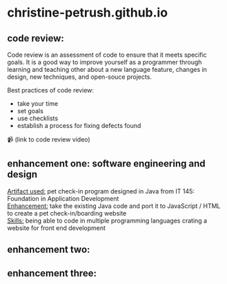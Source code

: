 # christine-petrush.github.io
## code review:  
Code review is an assessment of code to ensure that it meets specific goals. It is a good way to improve yourself as a programmer through learning and teaching other about a new language feature, changes in design, new techniques, and open-souce projects.

Best practices of code review:  
- take your time
- set goals
- use checklists
- establish a process for fixing defects found

📹 (link to code review video)

## enhancement one: software engineering and design
<ins>Artifact used:</ins> pet check-in program designed in Java from IT 145: Foundation in Application Development    
<ins>Enhancement:</ins> take the existing Java code and port it to JavaScript / HTML to create a pet check-in/boarding website    
<ins>Skills:</ins> being able to code in multiple programming languages crating a website for front end development  



## enhancement two:
## enhancement three:
